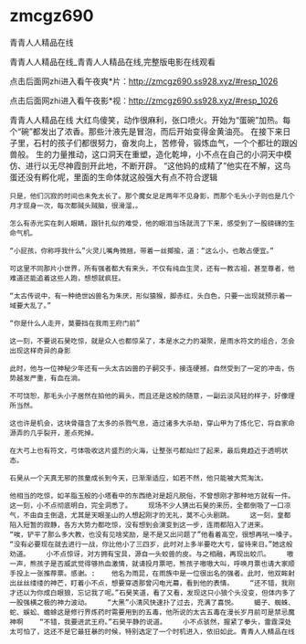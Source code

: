 # zmcgz690
青青人人精品在线

青青人人精品在线_青青人人精品在线,完整版电影在线观看

点击后面网zhi进入看午夜爽*片：http://zmcgz690.ss928.xyz/#resp_1026

点击后面网zhi进入看午夜影*视：http://zmcgz690.ss928.xyz/#resp_1026

青青人人精品在线    大红鸟傻笑，动作很麻利，张口喷火。开始为“蛋碗”加热。每个“碗”都发出了浓香。那些汁液先是冒泡，而后开始变得金黄油亮。    在接下来日子里，石村的孩子们都很努力，奋发向上，苦修骨，锻炼血气，一个个都壮的跟凶兽般。    生的力量推动，这口洞天在重塑，造化乾坤，小不点在自己的小洞天中模仿、进行以无尽神霞剖开此地，不断开辟。    “这他妈的成精了”他实在不解，这鸟蛋还没有孵化呢，里面的生命体就这般强大有点不符合逻辑

    只是，他们沉寂的时间也未免太长了。那个魔女足足两年不见身影，而那个毛头小子则也是几个月才现身一次，每次都贼头贼脑，很滑溜，。

    怎么有赤光实在刺人眼睛，跟针扎似的难受，他的眼泪当场就流了下来，感受到了一股磅礴的生命气机。

    “小屁孩，你称呼我什么”火灵儿嘴角微翘，带着一丝揶揄，道：“这么小，也敢占便宜。”

    可这里不同那片小世界，所有强者都大有来头，不仅有纯血生灵，还有一教古祖，甚至尊者，他难道还能追着这些人跑，想想就疯狂。

    “太古传说中，有一种绝世凶兽名为朱厌，形似猿猴，脚赤红，头白色，只要一出现就预示着一域要大乱了。”

    “你是什么人走开，莫要挡在我雨王府门前”

    这一刻，不要说石昊吃惊，就是众人也都惊呆了，本是水之力的凝聚，是雨水符文的组合，怎会出现这样奇异的身影

    此时，他与一位神秘少年还有一头太古凶兽的子嗣交手，接连硬撼，自然受到了一定的冲击，伤势越发严重，有血在淌。

    不可饶恕，那毛头小子居然在拍他的肩头，而且还是这般的随意，一副云淡风轻的样子，好像理所当然。

    这也许是机会，这块骨蕴含了太多的杀戮气息，造过诸多大杀劫，穿山甲为了炼化它，将自家命源弄的几乎裂开，差点死掉。

    在大弓上也有符文，弓体吸收这片盛烈的火海，让整张弓都灿烂了起来，最后竟趋近于透明状态。

    石昊从一个天真无邪的孩童成长到今天，已渐渐适应，如若不然，他只能被大荒淘汰。

    他相当的吃惊，如羊脂玉般的小塔看中的东西绝对是超凡脱俗，不曾想刚才那种地方就有一件。    这一刻，小不点彻底明白，完全洞悉了。    现场不少人猜出石昊的来历，全都倒吸了一口凉气，不由自主倒退，尤其是天眼圣山的人想起刚才的无礼，莫不心头剧跳。    这一刻，皇都陷入短暂的寂静，各方大势力都吃惊，没有想到会演变到这一步，连雨都陷入了进来。    “唉，铲平了那么多大教，也没有见啥奖励，是不是又出问题了”他看着高空，很想再吼一嗓子。    “没有必要现在就去进行一战，你比他小了三四岁，此时对上多半要吃大亏，留待来日。”她这般劝道。    小不点惊讶，对方拥有宝具，源自一头蛟兽的皮。与之相融，再现出蛟爪。    嗷一声，熊孩子是否威武觉得够热血激情，就请投月票吧，熊孩子嗷嗷大叫，呼唤月票也请大家顺手投上一张推荐票。感谢。:    他名为雨昆，在雨族中是一位很出名的强者。此时，他双眸射出丝丝缕缕的神芒，盯着小不点，想要穿透那曾闪电光幕，看到他的表情。    “还不错，我刚才还以为你成白眼狼，忘记我了呢。”石昊笑道，看了又看，发现这只小狼个头没变，但体内多了一股强横之极的神力波动。    “大黑”小清风快速扑了过去，充满了喜悦。    蝎子、蜘蛛、蛇、蜈蚣、蟾蜍这是修行界炼药时需要用到的五毒，他所说的太古五毒在漫长岁月前可是禁忌魔神啊    “不错，我要进武王府。”石昊平静的说道。    小不点骇然，握紧了拳头，雷霆深处太可怕了，这还不是它最狂暴的时候，特别选定了一个时机进入，依旧如此。青青人人精品在线
